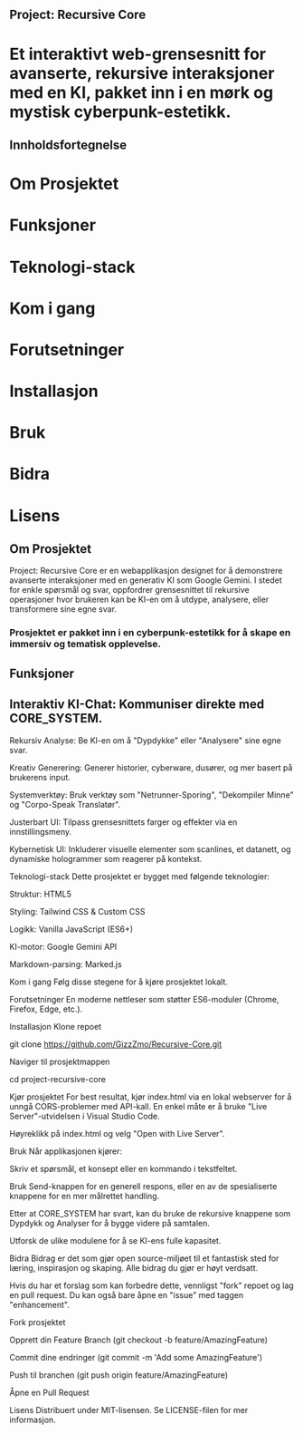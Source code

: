 ## **Project: Recursive Core**

# Et interaktivt web-grensesnitt for avanserte, rekursive interaksjoner med en KI, pakket inn i en mørk og mystisk cyberpunk-estetikk.

## Innholdsfortegnelse
# Om Prosjektet

# Funksjoner

# Teknologi-stack

# Kom i gang

# Forutsetninger

# Installasjon

# Bruk

# Bidra

# Lisens

## Om Prosjektet
Project: Recursive Core er en webapplikasjon designet for å demonstrere avanserte interaksjoner med en generativ KI som Google Gemini. I stedet for enkle spørsmål og svar, oppfordrer grensesnittet til rekursive operasjoner hvor brukeren kan be KI-en om å utdype, analysere, eller transformere sine egne svar.

### Prosjektet er pakket inn i en cyberpunk-estetikk for å skape en immersiv og tematisk opplevelse.

## Funksjoner
## Interaktiv KI-Chat: Kommuniser direkte med CORE_SYSTEM.

Rekursiv Analyse: Be KI-en om å "Dypdykke" eller "Analysere" sine egne svar.

Kreativ Generering: Generer historier, cyberware, dusører, og mer basert på brukerens input.

Systemverktøy: Bruk verktøy som "Netrunner-Sporing", "Dekompiler Minne" og "Corpo-Speak Translatør".

Justerbart UI: Tilpass grensesnittets farger og effekter via en innstillingsmeny.

Kybernetisk UI: Inkluderer visuelle elementer som scanlines, et datanett, og dynamiske hologrammer som reagerer på kontekst.

Teknologi-stack
Dette prosjektet er bygget med følgende teknologier:

Struktur: HTML5

Styling: Tailwind CSS & Custom CSS

Logikk: Vanilla JavaScript (ES6+)

KI-motor: Google Gemini API

Markdown-parsing: Marked.js

Kom i gang
Følg disse stegene for å kjøre prosjektet lokalt.

Forutsetninger
En moderne nettleser som støtter ES6-moduler (Chrome, Firefox, Edge, etc.).

Installasjon
Klone repoet

git clone https://github.com/GizzZmo/Recursive-Core.git

Naviger til prosjektmappen

cd project-recursive-core

Kjør prosjektet
For best resultat, kjør index.html via en lokal webserver for å unngå CORS-problemer med API-kall. En enkel måte er å bruke "Live Server"-utvidelsen i Visual Studio Code.

Høyreklikk på index.html og velg "Open with Live Server".

Bruk
Når applikasjonen kjører:

Skriv et spørsmål, et konsept eller en kommando i tekstfeltet.

Bruk Send-knappen for en generell respons, eller en av de spesialiserte knappene for en mer målrettet handling.

Etter at CORE_SYSTEM har svart, kan du bruke de rekursive knappene som Dypdykk og Analyser for å bygge videre på samtalen.

Utforsk de ulike modulene for å se KI-ens fulle kapasitet.

Bidra
Bidrag er det som gjør open source-miljøet til et fantastisk sted for læring, inspirasjon og skaping. Alle bidrag du gjør er høyt verdsatt.

Hvis du har et forslag som kan forbedre dette, vennligst "fork" repoet og lag en pull request. Du kan også bare åpne en "issue" med taggen "enhancement".

Fork prosjektet

Opprett din Feature Branch (git checkout -b feature/AmazingFeature)

Commit dine endringer (git commit -m 'Add some AmazingFeature')

Push til branchen (git push origin feature/AmazingFeature)

Åpne en Pull Request

Lisens
Distribuert under MIT-lisensen. Se LICENSE-filen for mer informasjon.
